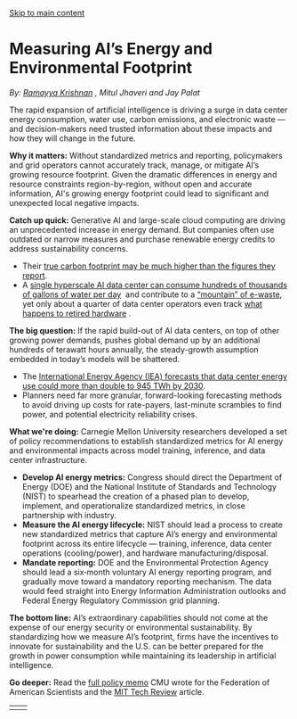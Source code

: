 [Skip to main content](https://www.cmu.edu/work-that-matters/energy-innovation/measuring-ais-energy-and-environmental-footprint#main-content)

# Measuring AI’s Energy and Environmental Footprint

_By:_ [_Ramayya Krishnan_](https://www.heinz.cmu.edu/faculty-research/profiles/krishnan-ramayya) _, Mitul Jhaveri and Jay Palat_

The rapid expansion of artificial intelligence is driving a surge in data center energy consumption, water use, carbon emissions, and electronic waste — and decision-makers need trusted information about these impacts and how they will change in the future.

**Why it matters:** Without standardized metrics and reporting, policymakers and grid operators cannot accurately track, manage, or mitigate AI’s growing resource footprint. Given the dramatic differences in energy and resource constraints region-by-region, without open and accurate information, AI's growing energy footprint could lead to significant and unexpected local negative impacts.

**Catch up quick:** Generative AI and large-scale cloud computing are driving an unprecedented increase in energy demand. But companies often use outdated or narrow measures and purchase renewable energy credits to address sustainability concerns.

- Their [true carbon footprint may be much higher than the figures they report](https://www.theguardian.com/technology/2024/sep/15/data-center-gas-emissions-tech).
- A [single hyperscale AI data center can consume hundreds of thousands of gallons of water per day](https://dgtlinfra.com/data-center-water-usage/) ​ and contribute to a [“mountain” of e-waste​](https://www.markey.senate.gov/news/press-releases/markey-heinrich-eshoo-beyer-introduce-legislation-to-investigate-measure-environmental-impacts-of-artificial-intelligence#:~:text=environmental%20harms,growing%20mountain%20of%20electronic%20waste), yet only about a quarter of data center operators even track [what happens to retired hardware](https://www.human-i-t.org/data-center-sustainability/?srsltid=AfmBOoo7yAFzJsCgMjcnmQ4e3uGCvRdV0eVb7MWkdorvEiI5BFsJzc5Y#:~:text=electricity%20than%20the%20entire%20nation,good%20servers%20head%20to%20landfills) ​.

**The big question:** If the rapid build-out of AI data centers, on top of other growing power demands, pushes global demand up by an additional hundreds of terawatt hours annually, the steady-growth assumption embedded in today’s models will be shattered.

- The [International Energy Agency (IEA) forecasts that data center energy use could more than double to 945 TWh by 2030](https://www.iea.org/reports/energy-and-ai/executive-summary).
- Planners need far more granular, forward-looking forecasting methods to avoid driving up costs for rate-payers, last-minute scrambles to find power, and potential electricity reliability crises.

**What we're doing:** Carnegie Mellon University researchers developed a set of policy recommendations to establish standardized metrics for AI energy and environmental impacts across model training, inference, and data center infrastructure.

- **Develop AI energy metrics:** Congress should direct the Department of Energy (DOE) and the National Institute of Standards and Technology (NIST) to spearhead the creation of a phased plan to develop, implement, and operationalize standardized metrics, in close partnership with industry.
- **Measure the AI energy lifecycle:** NIST should lead a process to create new standardized metrics that capture AI’s energy and environmental footprint across its entire lifecycle — training, inference, data center operations (cooling/power), and hardware manufacturing/disposal.
- **Mandate reporting:** DOE and the Environmental Protection Agency should lead a six‑month voluntary AI energy reporting program, and gradually move toward a mandatory reporting mechanism. The data would feed straight into Energy Information Administration outlooks and Federal Energy Regulatory Commission grid planning.

**The bottom line:** AI’s extraordinary capabilities should not come at the expense of our energy security or environmental sustainability. By standardizing how we measure AI’s footprint, firms have the incentives to innovate for sustainability and the U.S. can be better prepared for the growth in power consumption while maintaining its leadership in artificial intelligence.

**Go deeper:** Read the [full policy memo](https://fas.org/publication/measuring-and-standardizing-ais-energy-footprint/) CMU wrote for the Federation of American Scientists and the [MIT Tech Review](https://www.technologyreview.com/2025/05/20/1116274/opinion-ai-energy-use-data-centers-electricity) article.

|     |     |
| --- | --- |
|  |  |
